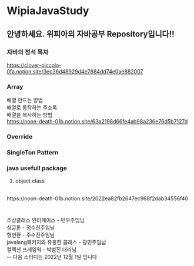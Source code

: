 # WipiaJavaStudy

## 안녕하세요. 위피아의 자바공부 Repository입니다!! 
### 자바의 정석 목차
https://clover-piccolo-0fa.notion.site/3ec36d48929d4e7884dd74e0ae882007 

### Array
배열 만드는 방법
</br> 배열로 동작하는 주소록
</br> 배열을 복사하는 방법
</br>https://noon-death-01b.notion.site/63a2198d66fe4ab98a236e76d5b7127d

###  Override



### SingleTon Pattern


### java usefull package
1. object class
</br>
https://noon-death-01b.notion.site/2022ea82fb2647ec968f2dab34556f40



#
추상클래스 인터페이스 - 민우주임님
</br>싱글톤 - 정수진주임님
</br>형변환 - 주수진주임님
</br>javalang패키지와 유용한 클래스 - 광민주임님
</br>컬렉션 프레임웍 - 박범진 대리님
</br>-- 다음 스터디는 2022년 12월 1일 입니다
